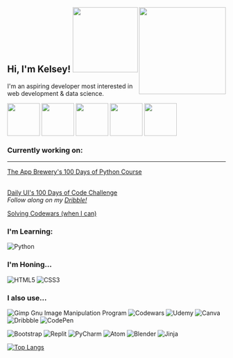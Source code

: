 <h2 align="left">Hi, I'm Kelsey! <img src="https://media.giphy.com/media/Wj7lNjMNDxSmc/giphy.gif" width="150"><img align="right" src="https://media.giphy.com/media/YPQ62IX4xd60xJDaBu/giphy.gif" width="200"></h2>

<p align="left">I'm an aspiring developer most interested in web development & data science.</p>
<a href="https://dribbble.com/kelseychristensen" target="blank"><img align="center" src="https://img.icons8.com/clouds/512/dribbble.png" height="75"/></a>
<a href="https://instagram.com/kelseyxtensen" target="blank"><img align="center" src="https://img.icons8.com/clouds/512/instagram-new--v3.png" height="75"/></a>
<a href="kelseychristensen.com" target="blank"><img align="center" src="https://img.icons8.com/clouds/512/web.png" height="75"/></a>
<a href="mailto:kelsey.c.christensen@gmail.com" target="blank"><img align="center" src="https://img.icons8.com/clouds/512/open-envelope.png" height="75"/></a>
<a href="https://www.linkedin.com/in/kelsey-christensen-a48b20109/" target="blank"><img align="center" src="https://img.icons8.com/clouds/512/linkedin.png" height="75"/></a>


### Currently working on: 
<hr>
<a href="https://appbrewery.com/p/100-days-of-code">The App Brewery's 100 Days of Python Course</a><br><br>

<a href="https://www.dailyui.co/">Daily UI's 100 Days of Code Challenge</a><i><br>Follow along on my <a href="https://dribbble.com/kelseychristensen">Dribble!</a></i>

<a href="https://www.codewars.com/users/kelseychristensen">Solving Codewars (when I can) </a>


### I'm Learning: 
![Python](https://img.shields.io/badge/python-3670A0?style=for-the-badge&logo=python&logoColor=ffdd54)
### I'm Honing...
![HTML5](https://img.shields.io/badge/html5-%23E34F26.svg?style=for-the-badge&logo=html5&logoColor=white)
![CSS3](https://img.shields.io/badge/css3-%231572B6.svg?style=for-the-badge&logo=css3&logoColor=white)
### I also use... 
![Gimp Gnu Image Manipulation Program](https://img.shields.io/badge/Gimp-657D8B?style=for-the-badge&logo=gimp&logoColor=FFFFFF)
![Codewars](https://img.shields.io/badge/Codewars-B1361E?style=for-the-badge&logo=codewars&logoColor=grey) 
![Udemy](https://img.shields.io/badge/Udemy-A435F0?style=for-the-badge&logo=Udemy&logoColor=white)
![Canva](https://img.shields.io/badge/Canva-%2300C4CC.svg?style=for-the-badge&logo=Canva&logoColor=white)
![Dribbble](https://img.shields.io/badge/Dribbble-EA4C89?style=for-the-badge&logo=dribbble&logoColor=white)
![CodePen](https://img.shields.io/badge/Codepen-000000?style=for-the-badge&logo=codepen&logoColor=white)

![Bootstrap](https://img.shields.io/badge/bootstrap-%23563D7C.svg?style=for-the-badge&logo=bootstrap&logoColor=white)
![Replit](https://img.shields.io/badge/Replit-DD1200?style=for-the-badge&logo=Replit&logoColor=white)
![PyCharm](https://img.shields.io/badge/pycharm-143?style=for-the-badge&logo=pycharm&logoColor=black&color=black&labelColor=green)
![Atom](https://img.shields.io/badge/Atom-%2366595C.svg?style=for-the-badge&logo=atom&logoColor=white)
![Blender](https://img.shields.io/badge/blender-%23F5792A.svg?style=for-the-badge&logo=blender&logoColor=white)
![Jinja](https://img.shields.io/badge/jinja-white.svg?style=for-the-badge&logo=jinja&logoColor=black)

[![Top Langs](https://github-readme-stats.vercel.app/api/top-langs/?username=kelseychristensen)](https://github.com/kelseychristensen/github-readme-stats)
